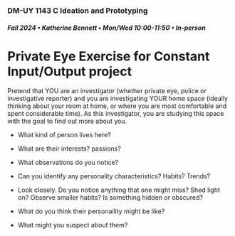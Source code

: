### DM-UY 1143 C Ideation and Prototyping
##### Fall 2024 • Katherine Bennett • Mon/Wed 10:00-11:50 • In-person

# Private Eye Exercise for Constant Input/Output project

Pretend that YOU are an investigator (whether private eye, police or investigative reporter) and you are investigating YOUR home space (ideally thinking about your room at home, or where you are most comfortable and spent considerable time). As this investigator, you are studying this space with the goal to find out more about you. 

* What kind of person lives here?

* What are their interests? passions?

* What observations do you notice?

* Can you identify any personality characteristics? Habits? Trends?

* Look closely. Do you notice anything that one might miss? Shed light on? Observe smaller habits? Is something hidden or obscured? 

* What do you think their personaility might be like?

* What might you suspect about them?